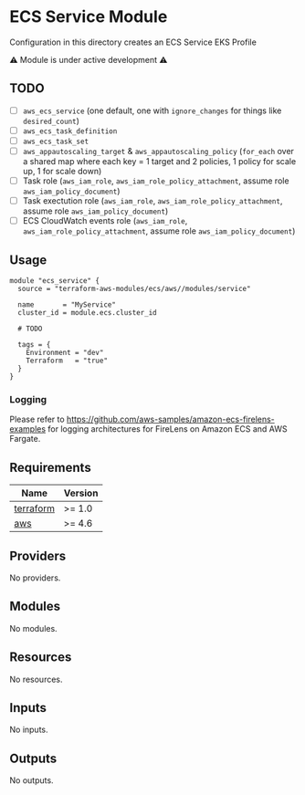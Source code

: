 # ECS Service Module

Configuration in this directory creates an ECS Service EKS Profile

⚠️ Module is under active development ⚠️

## TODO

- [ ] `aws_ecs_service` (one default, one with `ignore_changes` for things like `desired_count`)
- [ ] `aws_ecs_task_definition`
- [ ] `aws_ecs_task_set`
- [ ] `aws_appautoscaling_target` & `aws_appautoscaling_policy` (`for_each` over a shared map where each key = 1 target and 2 policies, 1 policy for scale up, 1 for scale down)
- [ ] Task role (`aws_iam_role`, `aws_iam_role_policy_attachment`, assume role `aws_iam_policy_document`)
- [ ] Task exectution role (`aws_iam_role`, `aws_iam_role_policy_attachment`, assume role `aws_iam_policy_document`)
- [ ] ECS CloudWatch events role (`aws_iam_role`, `aws_iam_role_policy_attachment`, assume role `aws_iam_policy_document`)

## Usage

```hcl
module "ecs_service" {
  source = "terraform-aws-modules/ecs/aws//modules/service"

  name       = "MyService"
  cluster_id = module.ecs.cluster_id

  # TODO

  tags = {
    Environment = "dev"
    Terraform   = "true"
  }
}
```

### Logging

Please refer to https://github.com/aws-samples/amazon-ecs-firelens-examples for logging architectures for FireLens on Amazon ECS and AWS Fargate.

<!-- BEGINNING OF PRE-COMMIT-TERRAFORM DOCS HOOK -->
## Requirements

| Name | Version |
|------|---------|
| <a name="requirement_terraform"></a> [terraform](#requirement\_terraform) | >= 1.0 |
| <a name="requirement_aws"></a> [aws](#requirement\_aws) | >= 4.6 |

## Providers

No providers.

## Modules

No modules.

## Resources

No resources.

## Inputs

No inputs.

## Outputs

No outputs.
<!-- END OF PRE-COMMIT-TERRAFORM DOCS HOOK -->
